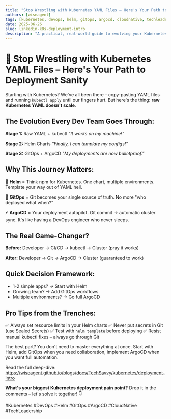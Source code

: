 ```yaml
---
title: "Stop Wrestling with Kubernetes YAML Files – Here's Your Path to Deployment Sanity"
authors: [wiseagent]
tags: [kubernetes, devops, helm, gitops, argocd, cloudnative, techleadership]
date: 2025-06-26
slug: linkedin-k8s-deployment-intro
description: "A practical, real-world guide to evolving your Kubernetes deployment workflow from raw YAML to Helm, GitOps, and ArgoCD. Learn the stages, benefits, and pro tips for deployment sanity."
---
```


<!-- cspell:ignore techleadership -->

# 🚀 Stop Wrestling with Kubernetes YAML Files – Here's Your Path to Deployment Sanity

Starting with Kubernetes? We've all been there – copy-pasting YAML files and running `kubectl apply` until our fingers hurt. But here's the thing: **raw Kubernetes YAML doesn't scale**.

## The Evolution Every Dev Team Goes Through:

**Stage 1:** Raw YAML + kubectl 
*"It works on my machine!"*

**Stage 2:** Helm Charts 
*"Finally, I can template my configs!"*

**Stage 3:** GitOps + ArgoCD 
*"My deployments are now bulletproof."*

## Why This Journey Matters:

🎯 **Helm** = Think npm for Kubernetes. One chart, multiple environments. Template your way out of YAML hell.

🔄 **GitOps** = Git becomes your single source of truth. No more "who deployed what when?"

⚡ **ArgoCD** = Your deployment autopilot. Git commit → automatic cluster sync. It's like having a DevOps engineer who never sleeps.

## The Real Game-Changer?

**Before:** Developer → CI/CD → kubectl → Cluster (pray it works)

**After:** Developer → Git → ArgoCD → Cluster (guaranteed to work)

## Quick Decision Framework:
- 1-2 simple apps? → Start with Helm
- Growing team? → Add GitOps workflows  
- Multiple environments? → Go full ArgoCD

## Pro Tips from the Trenches:
✅ Always set resource limits in your Helm charts
✅ Never put secrets in Git (use Sealed Secrets)
✅ Test with `helm template` before deploying
✅ Resist manual kubectl fixes – always go through Git

The best part? You don't need to master everything at once. Start with Helm, add GitOps when you need collaboration, implement ArgoCD when you want full automation.

Read the full deep-dive: https://wiseagent.github.io/blogs/docs/TechSavvy/kubernetes/deployment-intro

**What's your biggest Kubernetes deployment pain point?** Drop it in the comments – let's solve it together! 👇

 #Kubernetes #DevOps #Helm #GitOps #ArgoCD #CloudNative #TechLeadership